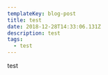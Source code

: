 ```yaml
---
templateKey: blog-post
title: test
date: 2018-12-28T14:33:06.131Z
description: test
tags:
  - test
---
```

test
